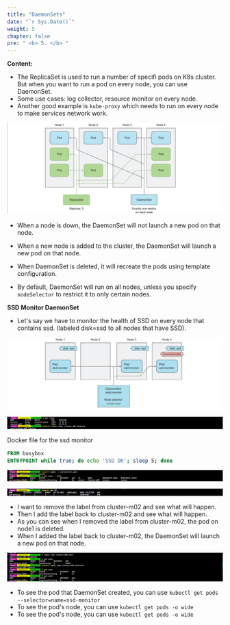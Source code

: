 ```yaml
---
title: "DaemonSets"
date: "`r Sys.Date()`"
weight: 5
chapter: false
pre: " <b> 5. </b> "
---
```


**Content:**

- The ReplicaSet is used to run a number of specifi pods on K8s cluster. But when you want to run a pod on every node, you can use DaemonSet.
- Some use cases: log collector, resource monitor on every node.
- Another good example is `kube-proxy` which needs to run on every node to make services network work.

![Pod on every node](images/_index.png)

- When a node is down, the DaemonSet will not launch a new pod on that node.
- When a new node is added to the cluster, the DaemonSet will launch a new pod on that node.
- When DaemonSet is deleted, it will recreate the pods using template configuration.

- By default, DaemonSet will run on all nodes, unless you specify `nodeSelector` to restrict it to only certain nodes.

**SSD Monitor DaemonSet**

- Let's say we have to monitor the health of SSD on every node that contains ssd. (labeled disk=ssd to all nodes that have SSD).

![Node with label](images/_index-1.png)

![Labeling node](images/_index-2.png)

Docker file for the ssd monitor

```Dockerfile
FROM busybox
ENTRYPOINT while true; do echo 'SSD OK'; sleep 5; done
```

![Apply DaemonSet](images/_index-3.png)

![DaemonSet and node selector](images/_index-4.png)

- I want to remove the label from cluster-m02 and see what will happen.
- Then I add the label back to cluster-m02 and see what will happen.
- As you can see when I removed the label from cluster-m02, the pod on node1 is deleted.
- When I added the label back to cluster-m02, the DaemonSet will launch a new pod on that node.

![Removing and adding again node's label](images/_index-5.png)

- To see the pod that DaemonSet created, you can use `kubectl get pods --selector=name=ssd-monitor`
- To see the pod's node, you can use `kubectl get pods -o wide`
- To see the pod's node, you can use `kubectl get pods -o wide`
